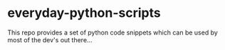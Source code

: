 # everyday-python-scripts
This repo provides a set of python code snippets which can be used by most of the dev's out there...
